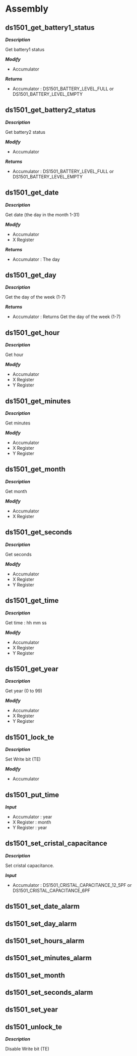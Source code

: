 # Assembly

## ds1501_get_battery1_status

***Description***

Get battery1 status


***Modify***

* Accumulator 

***Returns***

* Accumulator : DS1501_BATTERY_LEVEL_FULL or DS1501_BATTERY_LEVEL_EMPTY



## ds1501_get_battery2_status

***Description***

Get battery2 status


***Modify***

* Accumulator 

***Returns***

* Accumulator : DS1501_BATTERY_LEVEL_FULL or DS1501_BATTERY_LEVEL_EMPTY



## ds1501_get_date

***Description***

Get date (the day in the month 1-31)


***Modify***

* Accumulator 
* X Register 

***Returns***

* Accumulator : The day



## ds1501_get_day

***Description***

Get the day of the week (1-7)


***Returns***

* Accumulator : Returns Get the day of the week (1-7)



## ds1501_get_hour

***Description***

Get hour


***Modify***

* Accumulator 
* X Register 
* Y Register 


## ds1501_get_minutes

***Description***

Get minutes


***Modify***

* Accumulator 
* X Register 
* Y Register 


## ds1501_get_month

***Description***

Get month


***Modify***

* Accumulator 
* X Register 


## ds1501_get_seconds

***Description***

Get seconds


***Modify***

* Accumulator 
* X Register 
* Y Register 


## ds1501_get_time

***Description***

Get time : hh mm ss


***Modify***

* Accumulator 
* X Register 
* Y Register 


## ds1501_get_year

***Description***

Get year (0 to 99)


***Modify***

* Accumulator 
* X Register 
* Y Register 


## ds1501_lock_te

***Description***

Set Write bit (TE)


***Modify***

* Accumulator 


## ds1501_put_time

***Input***

* Accumulator : year 
* X Register : month 
* Y Register : year 


## ds1501_set_cristal_capacitance

***Description***

Set cristal capacitance.

***Input***

* Accumulator : DS1501_CRISTAL_CAPACITANCE_12_5PF or DS1501_CRISTAL_CAPACITANCE_6PF


## ds1501_set_date_alarm



## ds1501_set_day_alarm



## ds1501_set_hours_alarm



## ds1501_set_minutes_alarm



## ds1501_set_month



## ds1501_set_seconds_alarm



## ds1501_set_year



## ds1501_unlock_te

***Description***

Disable Write bit (TE)



